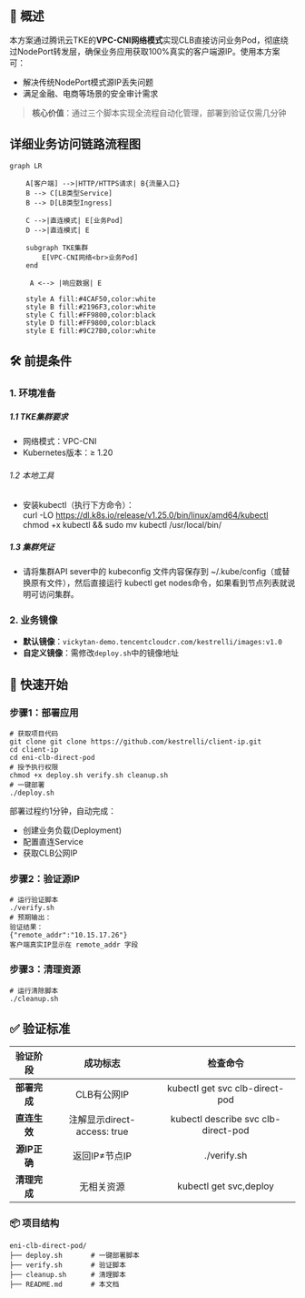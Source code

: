 
## 📌 概述

本方案通过腾讯云TKE的**VPC-CNI网络模式**实现CLB直接访问业务Pod，彻底绕过NodePort转发层，确保业务应用获取100%真实的客户端源IP。使用本方案可：
- 解决传统NodePort模式源IP丢失问题
- 满足金融、电商等场景的安全审计需求

>​**核心价值**​：通过三个脚本实现全流程自动化管理，部署到验证仅需几分钟

## 详细业务访问链路流程图​

```mermaid
graph LR
    
    A[客户端] -->|HTTP/HTTPS请求| B{流量入口}
    B --> C[LB类型Service]
    B --> D[LB类型Ingress]
    
    C -->|直连模式| E[业务Pod]
    D -->|直连模式| E
    
    subgraph TKE集群
        E[VPC-CNI网络<br>业务Pod]
    end
    
     A <--> |响应数据| E
    
    style A fill:#4CAF50,color:white
    style B fill:#2196F3,color:white
    style C fill:#FF9800,color:black
    style D fill:#FF9800,color:black
    style E fill:#9C27B0,color:white
```



## 🛠️ 前提条件

### 1. 环境准备

##### 1.1 TKE集群要求  
- 网络模式：VPC-CNI  
- Kubernetes版本：≥ 1.20  

###### 1.2 本地工具  
- 安装kubectl（执行下方命令）：  
  curl -LO https://dl.k8s.io/release/v1.25.0/bin/linux/amd64/kubectl  
  chmod +x kubectl && sudo mv kubectl /usr/local/bin/  

##### 1.3 集群凭证  
- 请将集群API sever中的 kubeconfig 文件内容保存到 ~/.kube/config（或替换原有文件），然后直接运行 kubectl get nodes命令，如果看到节点列表就说明可访问集群。

### 2. 业务镜像

- ​**默认镜像**​：`vickytan-demo.tencentcloudcr.com/kestrelli/images:v1.0`
- ​**自定义镜像**​：需修改`deploy.sh`中的镜像地址

## 🚀 快速开始

### 步骤1：部署应用
```
# 获取项目代码
git clone git clone https://github.com/kestrelli/client-ip.git 
cd client-ip
cd eni-clb-direct-pod
# 授予执行权限
chmod +x deploy.sh verify.sh cleanup.sh 
# 一键部署
./deploy.sh  
```
部署过程约1分钟，自动完成：
- 创建业务负载(Deployment)
- 配置直连Service
- 获取CLB公网IP

### 步骤2：验证源IP
```
# 运行验证脚本
./verify.sh
# 预期输出：
验证结果：
{"remote_addr":"10.15.17.26"} 
客户端真实IP显示在 remote_addr 字段
```

### 步骤3：清理资源
```
# 运行清除脚本
./cleanup.sh
```

## ✅ 验证标准


|验证阶段|成功标志|检查命令|
|:-:|:-:|:-:|
|​**部署完成**​|CLB有公网IP|kubectl get svc clb-direct-pod|
|​**直连生效**​|注解显示direct-access: true|kubectl describe svc clb-direct-pod|
|​**源IP正确**​|返回IP≠节点IP|./verify.sh|
|​**清理完成**​|无相关资源|kubectl get svc,deploy|

### 📦 项目结构
```
eni-clb-direct-pod/  
├── deploy.sh       # 一键部署脚本  
├── verify.sh       # 验证脚本  
├── cleanup.sh      # 清理脚本  
├── README.md       # 本文档 
```
